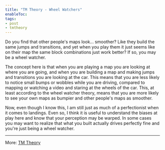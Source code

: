 ```yaml
---
title: "TM Theory - Wheel Watchers"
enableToc: 
tags:
- post
- tmtheory
---
```

Do you find that other people's maps look... smoother? Like they build the same jumps and transitions, and yet when you play them it just seems like on their map the same block combinations just work better? If so, you may be a wheel watcher.

The concept here is that when you are playing a map you are looking at where you are going, and when you are building a map and making jumps and transitions you are looking at the car. This means that you are less likely to notice small bumps or wobbles while you are driving, compared to mapping or watching a video and staring at the wheels of the car. This, at least according to the wheel watcher theory, means that you are more likely to see your own maps as bumpier and other people's maps as smoother.

Now, even though I know this, I am still just as much of a perfectionist when it comes to landings. Even so, I think it is useful to understand the biases at play here and know that your perception may be warped. In some cases you may  want to realize that what you built actually drives perfectly fine and you're just being a wheel watcher.

---
More: [TM Theory](./tags/tmtheory)